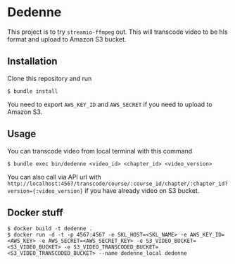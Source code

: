 # Dedenne

This project is to try `streamio-ffmpeg` out. This will transcode video to be hls format and upload to Amazon S3 bucket.

## Installation

Clone this repository and run

    $ bundle install

You need to export `AWS_KEY_ID` and `AWS_SECRET` if you need to upload to Amazon S3.

## Usage

You can transcode video from local terminal with this command

    $ bundle exec bin/dedenne <video_id> <chapter_id> <video_version>

You can also call via API url with `http://localhost:4567/transcode/course/:course_id/chapter/:chapter_id?version={:video_version}` if you have already video on S3 bucket.

## Docker stuff

    $ docker build -t dedenne .
    $ docker run -d -t -p 4567:4567 -e SKL_HOST=<SKL_NAME> -e AWS_KEY_ID=<AWS_KEY> -e AWS_SECRET=<AWS_SECRET_KEY> -e S3_VIDEO_BUCKET=<S3_VIDEO_BUCKET> -e S3_VIDEO_TRANSCODED_BUCKET=<S3_VIDEO_TRANSCODED_BUCKET> --name dedenne_local dedenne
